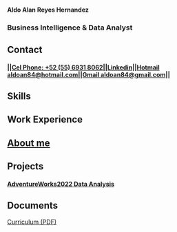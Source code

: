 #### Aldo Alan Reyes Hernandez

### Business Intelligence & Data Analyst

## Contact
#### ||[Cel Phone: +52 (55) 6931 8062](tel:+525569318062)||[Linkedin](https://www.linkedin.com/in/aldoreyesbianalyst?lipi=urn%3Ali%3Apage%3Ad_flagship3_profile_view_base_contact_details%3Bv420leqVSUOChjUj%2BtCWbw%3D%3D)||[Hotmail aldoan84@hotmail.com](aldoan84@hotmail.com)||[Gmail aldoan84@gmail.com](aldoan84@gmail.com)||

## Skills

## Work Experience

## [About me](https://aldoreyes84.github.io/About-me/)


## Projects

 #### [AdventureWorks2022 Data Analysis](https://aldoreyes84.github.io/Data_Analisys_For_AdventureWorksDW2022/)

## Documents
 [Curriculum (PDF)](/Assets/files/Aldo_Reyes_CV.pdf)
